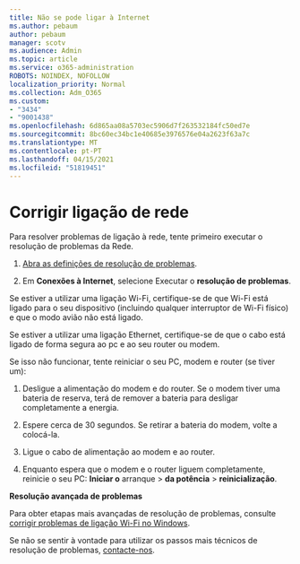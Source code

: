 ```yaml
---
title: Não se pode ligar à Internet
ms.author: pebaum
author: pebaum
manager: scotv
ms.audience: Admin
ms.topic: article
ms.service: o365-administration
ROBOTS: NOINDEX, NOFOLLOW
localization_priority: Normal
ms.collection: Adm_O365
ms.custom:
- "3434"
- "9001438"
ms.openlocfilehash: 6d865aa08a5703ec5906d7f263532184fc50ed7e
ms.sourcegitcommit: 8bc60ec34bc1e40685e3976576e04a2623f63a7c
ms.translationtype: MT
ms.contentlocale: pt-PT
ms.lasthandoff: 04/15/2021
ms.locfileid: "51819451"
---
```

# <a name="fix-network-connection"></a>Corrigir ligação de rede

Para resolver problemas de ligação à rede, tente primeiro executar o resolução de problemas da Rede. 

1. [Abra as definições de resolução de problemas](ms-settings:troubleshoot).

2. Em **Conexões à Internet**, selecione Executar o **resolução de problemas**.

Se estiver a utilizar uma ligação Wi-Fi, certifique-se de que Wi-Fi está ligado para o seu dispositivo (incluindo qualquer interruptor de Wi-Fi físico) e que o modo avião não está ligado.

Se estiver a utilizar uma ligação Ethernet, certifique-se de que o cabo está ligado de forma segura ao pc e ao seu router ou modem.

Se isso não funcionar, tente reiniciar o seu PC, modem e router (se tiver um):

1. Desligue a alimentação do modem e do router. Se o modem tiver uma bateria de reserva, terá de remover a bateria para desligar completamente a energia.

2. Espere cerca de 30 segundos. Se retirar a bateria do modem, volte a colocá-la.

3. Ligue o cabo de alimentação ao modem e ao router.

4. Enquanto espera que o modem e o router liguem completamente, reinicie o seu PC: **Iniciar o** arranque  >  **da potência**  >  **reinicialização**.

**Resolução avançada de problemas**

Para obter etapas mais avançadas de resolução de problemas, consulte [corrigir problemas de ligação Wi-Fi no Windows](https://support.microsoft.com/help/10741?ocid=SMC10741%2F). 

Se não se sentir à vontade para utilizar os passos mais técnicos de resolução de problemas, [contacte-nos](https://support.microsoft.com/contactus).
